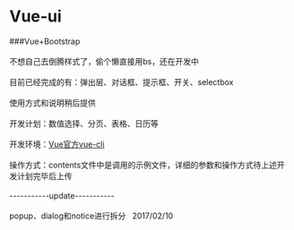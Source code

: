# Vue-ui
###Vue+Bootstrap<br/><br/>
不想自己去倒腾样式了，偷个懒直接用bs，还在开发中<br/><br/>
目前已经完成的有：弹出层、对话框、提示框、开关、selectbox<br/><br/>
使用方式和说明稍后提供<br/><br/>
开发计划：数值选择、分页、表格、日历等<br/><br/>
开发环境：[Vue官方vue-cli ](http://cn.vuejs.org/v2/guide/installation.html#命令行工具)<br/><br/>
操作方式：contents文件中是调用的示例文件，详细的参数和操作方式待上述开发计划完毕后上传<br/><br/>
-----------update-----------<br/><br/>
popup、dialog和notice进行拆分   2017/02/10
